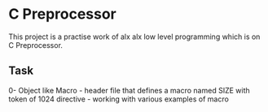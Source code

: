 # C Preprocessor
This project is a practise work of alx alx low level programming which is on C Preprocessor.

## Task
0- Object like Macro - header file that defines a macro named SIZE with token of 1024
directive - working with various examples of macro